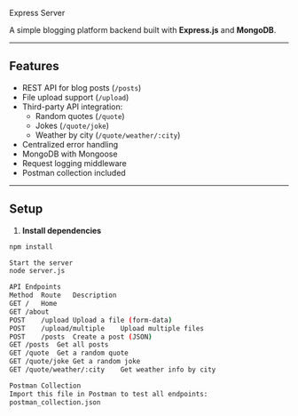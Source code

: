 Express Server

A simple blogging platform backend built with **Express.js** and **MongoDB**.

---

## Features

- REST API for blog posts (`/posts`)
- File upload support (`/upload`)
- Third-party API integration:
  - Random quotes (`/quote`)
  - Jokes (`/quote/joke`)
  - Weather by city (`/quote/weather/:city`)
- Centralized error handling
- MongoDB with Mongoose
- Request logging middleware
- Postman collection included

---

## Setup

1. **Install dependencies**

```bash
npm install

Start the server
node server.js

API Endpoints
Method	Route	Description
GET	/	Home
GET	/about	
POST	/upload	Upload a file (form-data)
POST	/upload/multiple	Upload multiple files
POST	/posts	Create a post (JSON)
GET	/posts	Get all posts
GET	/quote	Get a random quote
GET	/quote/joke	Get a random joke
GET	/quote/weather/:city	Get weather info by city

Postman Collection
Import this file in Postman to test all endpoints:
postman_collection.json

